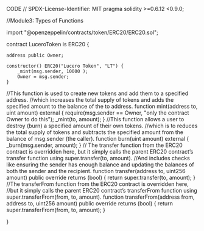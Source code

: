 

CODE
// SPDX-License-Identifier: MIT
pragma solidity >=0.6.12 <0.9.0;

//Module3: Types of Functions

import "@openzeppelin/contracts/token/ERC20/ERC20.sol";

contract LuceroToken is ERC20 {

    address public Owner;
    
    constructor() ERC20("Lucero Token", "LT") {
        _mint(msg.sender, 10000 );
        Owner = msg.sender;
    }
   //This function is used to create new tokens and add them to a specified address.
   //which increases the total supply of tokens and adds the specified amount to the balance of the to address.
    function mint(address to, uint amount) external {
        require(msg.sender == Owner, "only the contract  Owner to do this");
        _mint(to, amount);
    }
//This function allows a user to destroy (burn) a specified amount of their own tokens. 
//which is to reduces the total supply of tokens and subtracts the specified amount from the balance of msg.sender (the caller).
    function burn(uint amount) external {
        _burn(msg.sender, amount);
    }
// The transfer function from the ERC20 contract is overridden here, but it simply calls the parent ERC20 contract’s transfer function using super.transfer(to, amount).
//And includes checks like ensuring the sender has enough balance and updating the balances of both the sender and the recipient.
    function transfer(address to, uint256 amount) public override returns (bool) {
        return super.transfer(to, amount);
    }
 //The transferFrom function from the ERC20 contract is overridden here,
//but it simply calls the parent ERC20 contract’s transferFrom function using super.transferFrom(from, to, amount).
    function transferFrom(address from, address to, uint256 amount) public override returns (bool) {
        return super.transferFrom(from, to, amount);
    }
    
}
